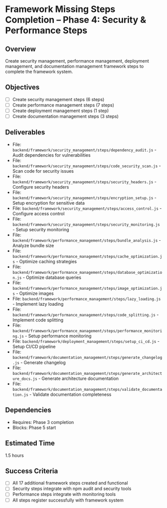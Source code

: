 # Framework Missing Steps Completion – Phase 4: Security & Performance Steps

## Overview
Create security management, performance management, deployment management, and documentation management framework steps to complete the framework system.

## Objectives
- [ ] Create security management steps (6 steps)
- [ ] Create performance management steps (7 steps)
- [ ] Create deployment management steps (1 step)
- [ ] Create documentation management steps (3 steps)

## Deliverables
- File: `backend/framework/security_management/steps/dependency_audit.js` - Audit dependencies for vulnerabilities
- File: `backend/framework/security_management/steps/code_security_scan.js` - Scan code for security issues
- File: `backend/framework/security_management/steps/security_headers.js` - Configure security headers
- File: `backend/framework/security_management/steps/encryption_setup.js` - Setup encryption for sensitive data
- File: `backend/framework/security_management/steps/access_control.js` - Configure access control
- File: `backend/framework/security_management/steps/security_monitoring.js` - Setup security monitoring
- File: `backend/framework/performance_management/steps/bundle_analysis.js` - Analyze bundle size
- File: `backend/framework/performance_management/steps/cache_optimization.js` - Optimize caching strategies
- File: `backend/framework/performance_management/steps/database_optimization.js` - Optimize database queries
- File: `backend/framework/performance_management/steps/image_optimization.js` - Optimize images
- File: `backend/framework/performance_management/steps/lazy_loading.js` - Implement lazy loading
- File: `backend/framework/performance_management/steps/code_splitting.js` - Implement code splitting
- File: `backend/framework/performance_management/steps/performance_monitoring.js` - Setup performance monitoring
- File: `backend/framework/deployment_management/steps/setup_ci_cd.js` - Setup CI/CD pipeline
- File: `backend/framework/documentation_management/steps/generate_changelog.js` - Generate changelog
- File: `backend/framework/documentation_management/steps/generate_architecture_docs.js` - Generate architecture documentation
- File: `backend/framework/documentation_management/steps/validate_documentation.js` - Validate documentation completeness

## Dependencies
- Requires: Phase 3 completion
- Blocks: Phase 5 start

## Estimated Time
1.5 hours

## Success Criteria
- [ ] All 17 additional framework steps created and functional
- [ ] Security steps integrate with npm audit and security tools
- [ ] Performance steps integrate with monitoring tools
- [ ] All steps register successfully with framework system
